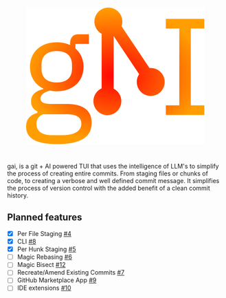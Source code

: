 <p align="center">
  <img src="https://github.com/nuttycream/gai/blob/main/docs/logo.svg" />
</p>

# 

gai, is a git + AI powered TUI that uses the intelligence of LLM's to simplify the process of creating entire commits. From staging files or chunks of code, to creating a verbose and well defined commit message. It simplifies the process of version control with the added benefit of a clean commit history.

## Planned features
- [x] Per File Staging [#4](https://github.com/nuttycream/gai/issues/4)
- [x] CLI [#8](https://github.com/nuttycream/gai/issues/8)
- [x] Per Hunk Staging [#5](https://github.com/nuttycream/gai/issues/5)
- [ ] Magic Rebasing [#6](https://github.com/nuttycream/gai/issues/6)
- [ ] Magic Bisect [#12](https://github.com/nuttycream/gai/issues/12)
- [ ] Recreate/Amend Existing Commits [#7](https://github.com/nuttycream/gai/issues/7)
- [ ] GitHub Marketplace App [#9](https://github.com/nuttycream/gai/issues/9)
- [ ] IDE extensions [#10](https://github.com/nuttycream/gai/issues/10)
